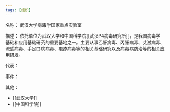 ```yaml
---
tags: [组织]
---
```


名称：
武汉大学病毒学国家重点实验室

描述：
依托单位为武汉大学和中国科学院[[武汉P4病毒研究所]]，是我国病毒学基础和应用基础研究的重要基地之一。主要从事乙肝病毒、丙肝病毒、艾滋病毒、流感病毒、手足口病病毒、疱疹病毒等的相关基础研究以及病毒病防治等的相关应用研发。

代表：

事件：

其他：
- [[武汉大学]]
- [[中国科学院]]
